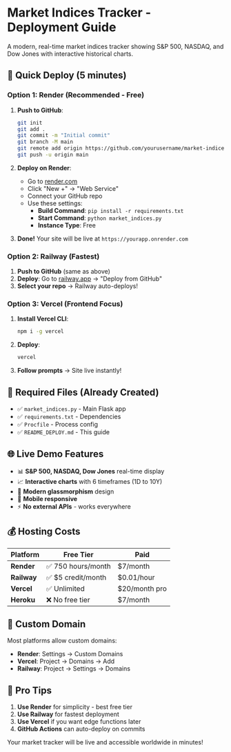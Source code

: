 # Market Indices Tracker - Deployment Guide

A modern, real-time market indices tracker showing S&P 500, NASDAQ, and Dow Jones with interactive historical charts.

## 🚀 Quick Deploy (5 minutes)

### Option 1: Render (Recommended - Free)

1. **Push to GitHub**:
   ```bash
   git init
   git add .
   git commit -m "Initial commit"
   git branch -M main
   git remote add origin https://github.com/yourusername/market-indices.git
   git push -u origin main
   ```

2. **Deploy on Render**:
   - Go to [render.com](https://render.com)
   - Click "New +" → "Web Service"
   - Connect your GitHub repo
   - Use these settings:
     - **Build Command**: `pip install -r requirements.txt`
     - **Start Command**: `python market_indices.py`
     - **Instance Type**: Free

3. **Done!** Your site will be live at `https://yourapp.onrender.com`

### Option 2: Railway (Fastest)

1. **Push to GitHub** (same as above)
2. **Deploy**: Go to [railway.app](https://railway.app) → "Deploy from GitHub"
3. **Select your repo** → Railway auto-deploys!

### Option 3: Vercel (Frontend Focus)

1. **Install Vercel CLI**:
   ```bash
   npm i -g vercel
   ```
2. **Deploy**:
   ```bash
   vercel
   ```
3. **Follow prompts** → Site live instantly!

## 📁 Required Files (Already Created)

- ✅ `market_indices.py` - Main Flask app
- ✅ `requirements.txt` - Dependencies  
- ✅ `Procfile` - Process config
- ✅ `README_DEPLOY.md` - This guide

## 🌐 Live Demo Features

- 📊 **S&P 500, NASDAQ, Dow Jones** real-time display
- 📈 **Interactive charts** with 6 timeframes (1D to 10Y)
- 💫 **Modern glassmorphism** design
- 📱 **Mobile responsive**
- ⚡ **No external APIs** - works everywhere

## 💰 Hosting Costs

| Platform | Free Tier | Paid |
|----------|-----------|------|
| **Render** | ✅ 750 hours/month | $7/month |
| **Railway** | ✅ $5 credit/month | $0.01/hour |
| **Vercel** | ✅ Unlimited | $20/month pro |
| **Heroku** | ❌ No free tier | $7/month |

## 🔧 Custom Domain

Most platforms allow custom domains:
- **Render**: Settings → Custom Domains
- **Vercel**: Project → Domains → Add
- **Railway**: Project → Settings → Domains

## 🚀 Pro Tips

1. **Use Render** for simplicity - best free tier
2. **Use Railway** for fastest deployment
3. **Use Vercel** if you want edge functions later
4. **GitHub Actions** can auto-deploy on commits

Your market tracker will be live and accessible worldwide in minutes!
